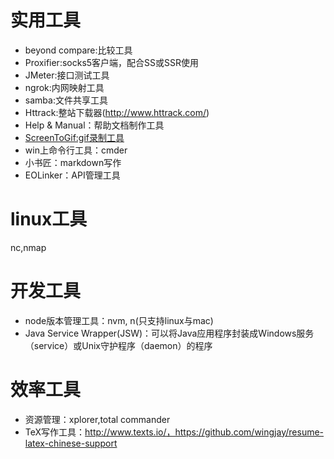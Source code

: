 # 实用工具
- beyond compare:比较工具
- Proxifier:socks5客户端，配合SS或SSR使用
- JMeter:接口测试工具
- ngrok:内网映射工具
- samba:文件共享工具
- Httrack:整站下载器(http://www.httrack.com/)
- Help & Manual：帮助文档制作工具
- [ScreenToGif:gif录制工具](https://github.com/NickeManarin/ScreenToGif)
- win上命令行工具：cmder
- 小书匠：markdown写作
- EOLinker：API管理工具

# linux工具
nc,nmap


# 开发工具
- node版本管理工具：nvm, n(只支持linux与mac)
- Java Service Wrapper(JSW)：可以将Java应用程序封装成Windows服务（service）或Unix守护程序（daemon）的程序

# 效率工具
- 资源管理：xplorer,total commander
- TeX写作工具：http://www.texts.io/，https://github.com/wingjay/resume-latex-chinese-support
